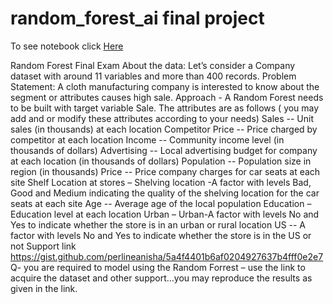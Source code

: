 # random_forest_ai final project 
To see notebook click [Here](random-forest-ai.ipynb)

Random Forest Final Exam
About the data: Let’s consider a Company dataset with around 11 variables and more than 400 records.
Problem Statement:
A cloth manufacturing company is interested to know about the segment or attributes causes high
sale. Approach - A Random Forest needs to be built with target variable Sale.
The attributes are as follows ( you may add and or modify these attributes according to your needs) Sales -- Unit sales (in thousands) at each location
Competitor Price -- Price charged by competitor at each location
Income -- Community income level (in thousands of dollars)
Advertising -- Local advertising budget for company at each location (in thousands of dollars) Population -- Population size in region (in thousands)
Price -- Price company charges for car seats at each site Shelf Location at stores –
Shelving location -A factor with levels Bad, Good and Medium indicating the quality of the shelving location for the car seats at each site
Age -- Average age of the local population
Education – Education level at each location Urban –
Urban-A factor with levels No and Yes to indicate whether the store is in an urban or rural location
 US -- A factor with levels No and Yes to indicate whether the store is in the US or not
Support link
https://gist.github.com/perlineanisha/5a4f4401b6af0204927637b4fff0e2e7
Q- you are required to model using the Random Forrest – use the link to acquire the dataset and other support...you may reproduce the results as given in the link.
